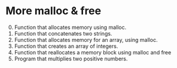 # More malloc & free

0. Function that allocates memory using malloc.
1. Function that concatenates two strings.
2. Function that allocates memory for an array, using malloc.
3. Function that creates an array of integers.
4. Function that reallocates a memory block using malloc and free
5. Program that multiplies two positive numbers.
